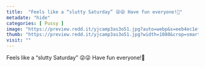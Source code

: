 ```yaml
---
title:  "Feels like a “slutty Saturday” 😜😜 Have fun everyone!💜"
metadate: "hide"
categories: [ Pussy ]
image: "https://preview.redd.it/yjcamp3as3o51.jpg?auto=webp&s=eeb4ec1ef3f3964b2ebadf989f294814027116f6"
thumb: "https://preview.redd.it/yjcamp3as3o51.jpg?width=1080&crop=smart&auto=webp&s=d3ac237d7203eb2e77eebeea769d9fd86c7e93f0"
visit: ""
---
```

Feels like a “slutty Saturday” 😜😜 Have fun everyone!💜
